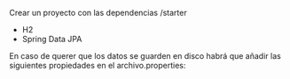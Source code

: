 Crear un proyecto con las dependencias /starter
* H2 
* Spring Data JPA

En caso de querer que los datos se guarden en disco habrá que añadir las siguientes
propiedades en el archivo.properties:

